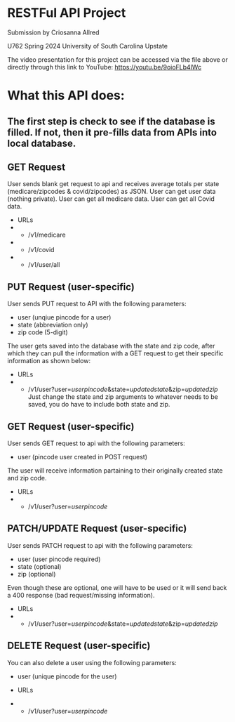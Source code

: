 # RESTFul API Project 
Submission by Criosanna Allred 

U762 Spring 2024 University of South Carolina Upstate 

The video presentation for this project can be accessed via the file above or directly through this link to YouTube: https://youtu.be/9oioFLb4lWc

# What this API does: 

## The first step is check to see if the database is filled. If not, then it pre-fills data from APIs into local database. 

## GET Request 
User sends blank get request to api and receives average totals per state (medicare/zipcodes & covid/zipcodes) as JSON. 
User can get user data (nothing private). 
User can get all medicare data. 
User can get all Covid data. 

 - URLs
 - - /v1/medicare
 - - /v1/covid
 - - /v1/user/all


## PUT Request (user-specific)
User sends PUT request to API with the following parameters:
 - user (unqiue pincode for a user)
 - state (abbreviation only)
 - zip code (5-digit)

The user gets saved into the database with the state and zip code, after which they can pull the information with a GET request to get their specific information as shown below:

 - URLs
 - - /v1/user?user=*userpincode*&state=*updatedstate*&zip=*updatedzip*
 Just change the state and zip arguments to whatever needs to be saved, you do have to include both state and zip.

## GET Request (user-specific)
User sends GET request to api with the following parameters:
 - user (pincode user created in POST request)

The user will receive information partaining to their originally created state and zip code. 

 - URLs
 - - /v1/user?user=*userpincode*

## PATCH/UPDATE Request (user-specific)
User sends PATCH request to api with the following parameters:
 - user (user pincode required)
 - state (optional)
 - zip (optional)

Even though these are optional, one will have to be used or it will send back a 400 response (bad request/missing information). 

 - URLs
 - - /v1/user?user=*userpincode*&state=*updatedstate*&zip=*updatedzip*

## DELETE Request (user-specific)
You can also delete a user using the following parameters: 
 - user (unique pincode for the user)

 - URLs
 - - /v1/user?user=*userpincode*